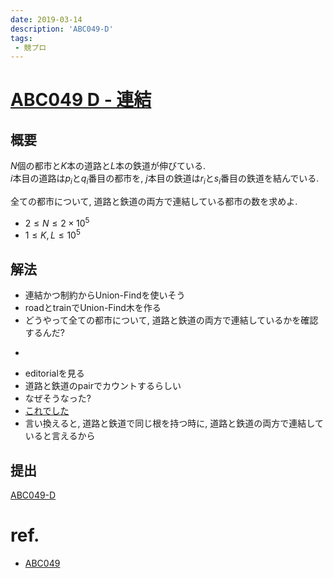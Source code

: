 ```yaml
---
date: 2019-03-14
description: 'ABC049-D'
tags:
 - 競プロ
---
```


# [ABC049 D - 連結](https://atcoder.jp/contests/abc049/tasks/arc065_b)
## 概要
$N$個の都市と$K$本の道路と$L$本の鉄道が伸びている.  
$i$本目の道路は$p_i$と$q_i$番目の都市を, $j$本目の鉄道は$r_i$と$s_i$番目の鉄道を結んでいる.  

全ての都市について, 道路と鉄道の両方で連結している都市の数を求めよ.

 - $2 \leq N \leq 2 \times 10^5$
 - $1 \leq K, L \leq 10^5$

## 解法
 - 連結かつ制約からUnion-Findを使いそう
 - roadとtrainでUnion-Find木を作る
 - どうやって全ての都市について, 道路と鉄道の両方で連結しているかを確認するんだ?
 - ~~~~~~~~~~~20分経過~~~~~~~~~~~~~~~~
 - editorialを見る
 - 道路と鉄道のpairでカウントするらしい
 - なぜそうなった?
 - [これでした](https://youtu.be/jvAX9Z7beLg?t=1456)
 - 言い換えると, 道路と鉄道で同じ根を持つ時に, 道路と鉄道の両方で連結していると言えるから

## 提出
[ABC049-D](https://atcoder.jp/contests/abc049/submissions/4573097)

# ref.
 - [ABC049](https://img.atcoder.jp/arc065/editorial.pdf)